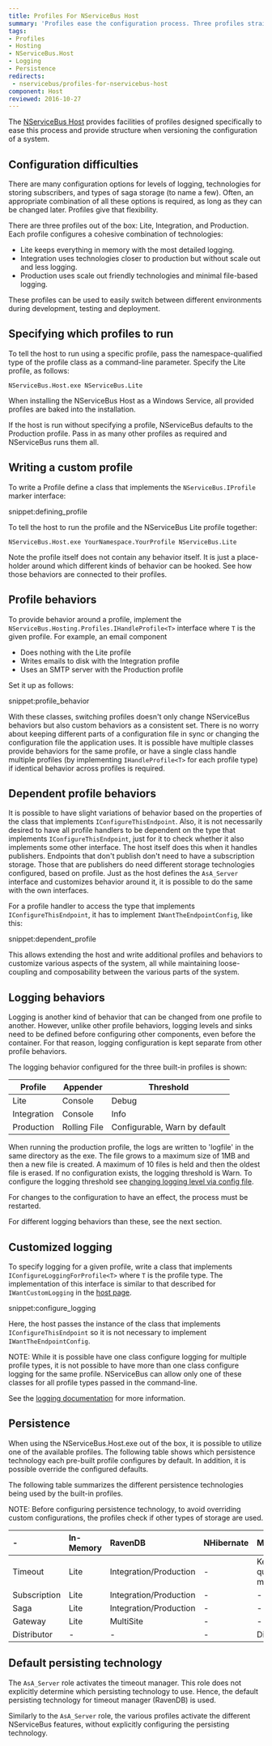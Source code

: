 ```yaml
---
title: Profiles For NServiceBus Host
summary: 'Profiles ease the configuration process. Three profiles straight from the box: Lite, Integration, and Production.'
tags:
- Profiles
- Hosting
- NServiceBus.Host
- Logging
- Persistence
redirects:
 - nservicebus/profiles-for-nservicebus-host
component: Host
reviewed: 2016-10-27
---
```


The [NServiceBus Host](/nservicebus/hosting/nservicebus-host/) provides facilities of profiles designed specifically to ease this process and provide structure when versioning the configuration of a system.


## Configuration difficulties

There are many configuration options for levels of logging, technologies for storing subscribers, and types of saga storage (to name a few). Often, an appropriate combination of all these options is required, as long as they can be changed later. Profiles give that flexibility.

There are three profiles out of the box: Lite, Integration, and Production. Each profile configures a cohesive combination of technologies:

 * Lite keeps everything in memory with the most detailed logging.
 * Integration uses technologies closer to production but without scale out and less logging.
 * Production uses scale out friendly technologies and minimal file-based logging.

These profiles can be used to easily switch between different environments during development, testing and deployment.

## Specifying which profiles to run

To tell the host to run using a specific profile, pass the namespace-qualified type of the profile class as a command-line parameter. Specify the Lite profile, as follows:

```dos
NServiceBus.Host.exe NServiceBus.Lite
```

When installing the NServiceBus Host as a Windows Service, all provided profiles are baked into the installation.

If the host is run without specifying a profile, NServiceBus defaults to the Production profile. Pass in as many other profiles as required and NServiceBus runs them all.


## Writing a custom profile

To write a Profile define a class that implements the `NServiceBus.IProfile` marker interface:

snippet:defining_profile

To tell the host to run the profile and the NServiceBus Lite profile together:

```dos
NServiceBus.Host.exe YourNamespace.YourProfile NServiceBus.Lite
```

Note the profile itself does not contain any behavior itself. It is just a place-holder around which different kinds of behavior can be hooked. See how those behaviors are connected to their profiles.


## Profile behaviors

To provide behavior around a profile, implement the `NServiceBus.Hosting.Profiles.IHandleProfile<T>` interface where `T` is the given profile.
For example, an email component

 * Does nothing with the Lite profile
 * Writes emails to disk with the Integration profile
 * Uses an SMTP server with the Production profile

Set it up as follows:

snippet:profile_behavior

With these classes, switching profiles doesn't only change NServiceBus behaviors but also custom behaviors as a consistent set. There is no worry about keeping different parts of a configuration file in sync or changing the configuration file the application uses. It is possible have multiple classes provide behaviors for the same profile, or have a single class handle multiple profiles (by implementing `IHandleProfile<T>` for each profile type) if identical behavior across profiles is required.


## Dependent profile behaviors

It is possible to have slight variations of behavior based on the properties of the class that implements `IConfigureThisEndpoint`. Also, it is not necessarily desired to have all profile handlers to be dependent on the type that implements `IConfigureThisEndpoint`, just for it to check whether it also implements some other interface. The host itself does this when it handles publishers. Endpoints that don't publish don't need to have a subscription storage. Those that are publishers do need different storage technologies configured, based on profile. Just as the host defines the `AsA_Server` interface and customizes behavior around it, it is possible to do the same with the own interfaces.

For a profile handler to access the type that implements `IConfigureThisEndpoint`, it has to implement `IWantTheEndpointConfig`, like this:

snippet:dependent_profile

This allows extending the host and write additional profiles and behaviors to customize various aspects of the system, all while maintaining loose-coupling and composability between the various parts of the system.


## Logging behaviors

Logging is another kind of behavior that can be changed from one profile to another. However, unlike other profile behaviors, logging levels and sinks need to be defined before configuring other components, even before the container. For that reason, logging configuration is kept separate from other profile behaviors.

The logging behavior configured for the three built-in profiles is shown:

| Profile     | Appender     | Threshold
|-------------|--------------|-----
| Lite        | Console      | Debug
| Integration | Console      | Info
| Production  | Rolling File | Configurable, Warn by default

When running the production profile, the logs are written to 'logfile' in the same directory as the exe. The file grows to a maximum size of 1MB and then a new file is created. A maximum of 10 files is held and then the oldest file is erased. If no configuration exists, the logging threshold is Warn. To configure the logging threshold see [changing logging level via config file](/nservicebus/logging/#logging-levels-changing-the-logging-level-via-app-config).

For changes to the configuration to have an effect, the process must be restarted.

For different logging behaviors than these, see the next section.


## Customized logging

To specify logging for a given profile, write a class that implements `IConfigureLoggingForProfile<T>` where `T` is the profile type. The implementation of this interface is similar to that described for `IWantCustomLogging` in the [host page](/nservicebus/hosting/nservicebus-host/).

snippet:configure_logging

Here, the host passes the instance of the class that implements `IConfigureThisEndpoint` so it is not necessary to implement `IWantTheEndpointConfig`.

NOTE: While it is possible have one class configure logging for multiple profile types, it is not possible to have more than one class configure logging for the same profile. NServiceBus can allow only one of these classes for all profile types passed in the command-line.

See the [logging documentation](/nservicebus/logging/) for more information.


## Persistence

When using the NServiceBus.Host.exe out of the box, it is possible to utilize one of the available profiles. The following table shows which persistence technology each pre-built profile configures by default. In addition, it is possible override the configured defaults.

The following table summarizes the different persistence technologies being used by the built-in profiles.

NOTE: Before configuring persistence technology, to avoid overriding custom configurations, the profiles check if other types of storage are used.

|-                                |In-Memory|RavenDB			   |NHibernate   |MSMQ                         |
|:--------------------------------|:--------|:---------------------|:------------|:----------------------------|                                       
|  Timeout                        |Lite     |Integration/Production|-            |Keeps a queue for management |
|  Subscription                   |Lite     |Integration/Production|-            |-                            |
|  Saga                           |Lite     |Integration/Production|-            |-    				           |
|  Gateway                        |Lite     |MultiSite             |-            |-     					   |
|  Distributor                    |- 	    |-                     |-            |Distributor				   |


## Default persisting technology

The `AsA_Server` role activates the timeout manager. This role does not explicitly determine which persisting technology to use. Hence, the default persisting technology for timeout manager (RavenDB) is used.

Similarly to the `AsA_Server` role, the various profiles activate the different NServiceBus features, without explicitly configuring the persisting technology.
